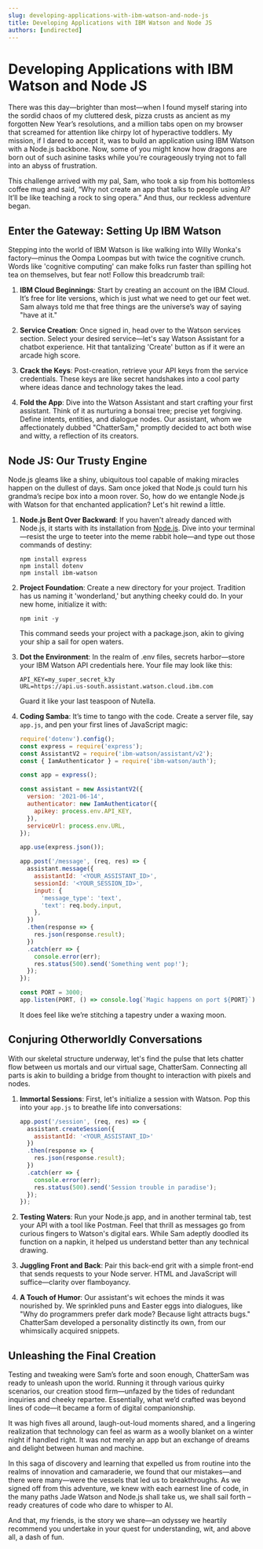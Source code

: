 ```yaml
---
slug: developing-applications-with-ibm-watson-and-node-js
title: Developing Applications with IBM Watson and Node JS
authors: [undirected]
---
```



# Developing Applications with IBM Watson and Node JS

There was this day—brighter than most—when I found myself staring into the sordid chaos of my cluttered desk, pizza crusts as ancient as my forgotten New Year’s resolutions, and a million tabs open on my browser that screamed for attention like chirpy lot of hyperactive toddlers. My mission, if I dared to accept it, was to build an application using IBM Watson with a Node.js backbone. Now, some of you might know how dragons are born out of such asinine tasks while you're courageously trying not to fall into an abyss of frustration.

This challenge arrived with my pal, Sam, who took a sip from his bottomless coffee mug and said, “Why not create an app that talks to people using AI? It’ll be like teaching a rock to sing opera.” And thus, our reckless adventure began.

## Enter the Gateway: Setting Up IBM Watson

Stepping into the world of IBM Watson is like walking into Willy Wonka's factory—minus the Oompa Loompas but with twice the cognitive crunch. Words like 'cognitive computing' can make folks run faster than spilling hot tea on themselves, but fear not! Follow this breadcrumb trail:

1. **IBM Cloud Beginnings**: Start by creating an account on the IBM Cloud. It’s free for lite versions, which is just what we need to get our feet wet. Sam always told me that free things are the universe’s way of saying "have at it."

2. **Service Creation**: Once signed in, head over to the Watson services section. Select your desired service—let's say Watson Assistant for a chatbot experience. Hit that tantalizing 'Create' button as if it were an arcade high score.

3. **Crack the Keys**: Post-creation, retrieve your API keys from the service credentials. These keys are like secret handshakes into a cool party where ideas dance and technology takes the lead.

4. **Fold the App**: Dive into the Watson Assistant and start crafting your first assistant. Think of it as nurturing a bonsai tree; precise yet forgiving. Define intents, entities, and dialogue nodes. Our assistant, whom we affectionately dubbed "ChatterSam," promptly decided to act both wise and witty, a reflection of its creators.

## Node JS: Our Trusty Engine

Node.js gleams like a shiny, ubiquitous tool capable of making miracles happen on the dullest of days. Sam once joked that Node.js could turn his grandma’s recipe box into a moon rover. So, how do we entangle Node.js with Watson for that enchanted application? Let's hit rewind a little.

1. **Node.js Bent Over Backward**: If you haven't already danced with Node.js, it starts with its installation from [Node.js](https://nodejs.org/). Dive into your terminal—resist the urge to teeter into the meme rabbit hole—and type out those commands of destiny: 

    ```
    npm install express
    npm install dotenv
    npm install ibm-watson
    ```

2. **Project Foundation**: Create a new directory for your project. Tradition has us naming it 'wonderland,' but anything cheeky could do. In your new home, initialize it with:

    ```
    npm init -y
    ```

   This command seeds your project with a package.json, akin to giving your ship a sail for open waters.

3. **Dot the Environment**: In the realm of .env files, secrets harbor—store your IBM Watson API credentials here. Your file may look like this:

    ```
    API_KEY=my_super_secret_k3y
    URL=https://api.us-south.assistant.watson.cloud.ibm.com
    ```

   Guard it like your last teaspoon of Nutella.

4. **Coding Samba**: It’s time to tango with the code. Create a server file, say `app.js`, and pen your first lines of JavaScript magic:

    ```javascript
    require('dotenv').config();
    const express = require('express');
    const AssistantV2 = require('ibm-watson/assistant/v2');
    const { IamAuthenticator } = require('ibm-watson/auth');

    const app = express();
    
    const assistant = new AssistantV2({
      version: '2021-06-14',
      authenticator: new IamAuthenticator({
        apikey: process.env.API_KEY,
      }),
      serviceUrl: process.env.URL,
    });

    app.use(express.json());

    app.post('/message', (req, res) => {
      assistant.message({
        assistantId: '<YOUR_ASSISTANT_ID>',
        sessionId: '<YOUR_SESSION_ID>',
        input: {
          'message_type': 'text',
          'text': req.body.input,
        },
      })
      .then(response => {
        res.json(response.result);
      })
      .catch(err => {
        console.error(err);
        res.status(500).send('Something went pop!');
      });
    });

    const PORT = 3000;
    app.listen(PORT, () => console.log(`Magic happens on port ${PORT}`));
    ```

   It does feel like we’re stitching a tapestry under a waxing moon.

## Conjuring Otherworldly Conversations

With our skeletal structure underway, let's find the pulse that lets chatter flow between us mortals and our virtual sage, ChatterSam. Connecting all parts is akin to building a bridge from thought to interaction with pixels and nodes.

1. **Immortal Sessions**: First, let's initialize a session with Watson. Pop this into your `app.js` to breathe life into conversations:

    ```javascript
    app.post('/session', (req, res) => {
      assistant.createSession({
        assistantId: '<YOUR_ASSISTANT_ID>'
      })
      .then(response => {
        res.json(response.result);
      })
      .catch(err => {
        console.error(err);
        res.status(500).send('Session trouble in paradise');
      });
    });
    ```

2. **Testing Waters**: Run your Node.js app, and in another terminal tab, test your API with a tool like Postman. Feel that thrill as messages go from curious fingers to Watson's digital ears. While Sam adeptly doodled its function on a napkin, it helped us understand better than any technical drawing.

3. **Juggling Front and Back**: Pair this back-end grit with a simple front-end that sends requests to your Node server. HTML and JavaScript will suffice—clarity over flamboyancy. 

4. **A Touch of Humor**: Our assistant's wit echoes the minds it was nourished by. We sprinkled puns and Easter eggs into dialogues, like "Why do programmers prefer dark mode? Because light attracts bugs." ChatterSam developed a personality distinctly its own, from our whimsically acquired snippets.

## Unleashing the Final Creation

Testing and tweaking were Sam’s forte and soon enough, ChatterSam was ready to unleash upon the world. Running it through various quirky scenarios, our creation stood firm—unfazed by the tides of redundant inquiries and cheeky repartee. Essentially, what we’d crafted was beyond lines of code—it became a form of digital companionship.

It was high fives all around, laugh-out-loud moments shared, and a lingering realization that technology can feel as warm as a woolly blanket on a winter night if handled right. It was not merely an app but an exchange of dreams and delight between human and machine.

In this saga of discovery and learning that expelled us from routine into the realms of innovation and camaraderie, we found that our mistakes—and there were many—were the vessels that led us to breakthroughs. As we signed off from this adventure, we knew with each earnest line of code, in the many paths Jade Watson and Node.js shall take us, we shall sail forth – ready creatures of code who dare to whisper to AI.

And that, my friends, is the story we share—an odyssey we heartily recommend you undertake in your quest for understanding, wit, and above all, a dash of fun.